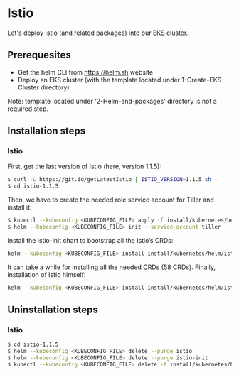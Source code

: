 # Istio

Let's deploy Istio (and related packages) into our EKS cluster.

## Prerequesites

- Get the helm CLI from https://helm.sh website
- Deploy an EKS cluster (with the template located under 1-Create-EKS-Cluster directory)

Note: template located under '2-Helm-and-packages' directory is not a required 
step.

## Installation steps

### Istio

First, get the last version of Istio (here, version 1.1.5):

```bash
$ curl -L https://git.io/getLatestIstio | ISTIO_VERSION=1.1.5 sh -
$ cd istio-1.1.5
```

Then, we have to create the needed role service account for Tiller and install 
it:

```bash
$ kubectl --kubeconfig <KUBECONFIG_FILE> apply -f install/kubernetes/helm/helm-service-account.yaml
$ helm --kubeconfig <KUBECONFIG_FILE> init --service-account tiller
```

Install the istio-init chart to bootstrap all the Istio’s CRDs:

```bash
helm --kubeconfig <KUBECONFIG_FILE> install install/kubernetes/helm/istio-init --name istio-init --namespace istio-system
```

It can take a while for installing all the needed CRDs (58 CRDs).
Finally, installation of Istio himself:

```bash
helm --kubeconfig <KUBECONFIG_FILE> install install/kubernetes/helm/istio --name istio --namespace istio-system
```

## Uninstallation steps

### Istio

```bash
$ cd istio-1.1.5
$ helm --kubeconfig <KUBECONFIG_FILE> delete --purge istio
$ helm --kubeconfig <KUBECONFIG_FILE> delete --purge istio-init
$ kubectl --kubeconfig <KUBECONFIG_FILE> delete -f install/kubernetes/helm/istio-init/files
```
